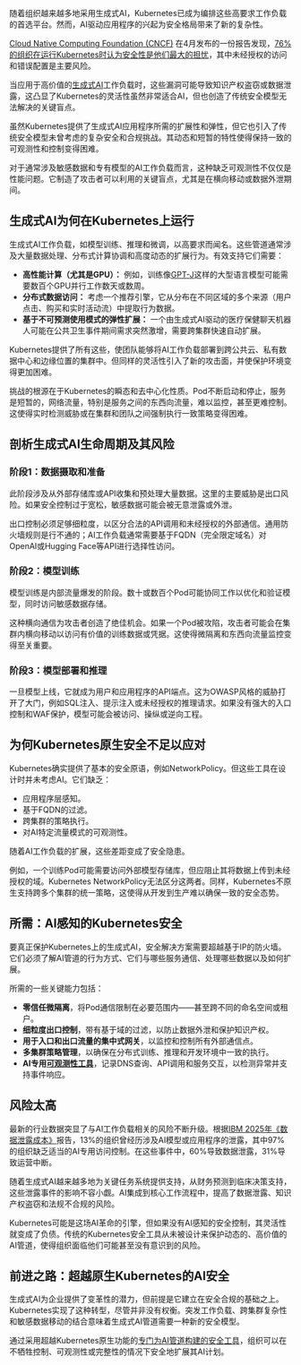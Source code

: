随着组织越来越多地采用生成式AI，Kubernetes已成为编排这些高要求工作负载的首选平台。然而，AI驱动应用程序的兴起为安全格局带来了新的复杂性。

[Cloud Native Computing Foundation (CNCF)](https://cncf.io/?utm_content=inline+mention) 在4月发布的一份报告发现，[76%的组织在运行Kubernetes时认为安全性是他们最大的担忧](https://www.cncf.io/reports/cncf-annual-survey-2024/)，其中未经授权的访问和错误配置是主要风险。

当应用于高价值的[生成式AI](https://thenewstack.io/genai-is-quickly-reinventing-it-operations-leaving-many-behind/)工作负载时，这些漏洞可能导致知识产权盗窃或数据泄露，这凸显了Kubernetes的灵活性虽然非常适合AI，但也创造了传统安全模型无法解决的关键盲点。

虽然Kubernetes提供了生成式AI应用程序所需的扩展性和弹性，但它也引入了传统安全模型未曾考虑的复杂安全和合规挑战。其动态和短暂的特性使得保持一致的可观测性和控制变得困难。

对于通常涉及敏感数据和专有模型的AI工作负载而言，这种缺乏可观测性不仅仅是性能问题。它制造了攻击者可以利用的关键盲点，尤其是在横向移动或数据外泄期间。

## 生成式AI为何在Kubernetes上运行

生成式AI工作负载，如模型训练、推理和微调，以高要求而闻名。这些管道通常涉及大量数据处理、分布式计算协调和高度动态的扩展行为。有效支持它们需要：

*   **高性能计算（尤其是GPU）：** 例如，训练像[GPT-J](https://thenewstack.io/7-guiding-principles-for-working-with-llms/)这样的大型语言模型可能需要数百个GPU并行工作数天或数周。
*   **分布式数据访问：** 考虑一个推荐引擎，它从分布在不同区域的多个来源（用户点击、购买和实时活动流）中提取行为数据。
*   **基于不可预测使用模式的弹性扩展：** 一个由生成式AI驱动的医疗保健聊天机器人可能在公共卫生事件期间需求突然激增，需要跨集群快速自动扩展。

Kubernetes提供了所有这些，使团队能够将AI工作负载部署到跨公共云、私有数据中心和边缘位置的集群中。但同样的灵活性引入了新的攻击面，并使保护环境变得更加困难。

挑战的根源在于Kubernetes的瞬态和去中心化性质。Pod不断启动和停止，服务是短暂的，网络流量，特别是服务之间的东西向流量，难以监控，甚至更难控制。这使得实时检测威胁或在集群和团队之间强制执行一致策略变得困难。

## 剖析生成式AI生命周期及其风险

### 阶段1：数据摄取和准备

此阶段涉及从外部存储库或API收集和预处理大量数据。这里的主要威胁是出口风险。如果安全控制过于宽松，敏感数据可能会被无意泄露或外泄。

出口控制必须足够细粒度，以区分合法的API调用和未经授权的外部通信。通用防火墙规则是行不通的；AI工作负载通常需要基于FQDN（完全限定域名）对OpenAI或Hugging Face等API进行选择性访问。

### **阶段2：模型训练**

模型训练是内部流量爆发的阶段。数十或数百个Pod可能协同工作以优化和验证模型，同时访问敏感数据存储。

这种横向通信为攻击者创造了绝佳机会。如果一个Pod被攻陷，攻击者可能会在集群内横向移动以访问有价值的训练数据或凭据。这使得微隔离和东西向流量监控变得至关重要。

### **阶段3：模型部署和推理**

一旦模型上线，它就成为用户和应用程序的API端点。这为OWASP风格的威胁打开了大门，例如SQL注入、提示注入或未经授权的推理请求。如果没有强大的入口控制和WAF保护，模型可能会被访问、操纵或逆向工程。

## **为何Kubernetes原生安全不足以应对**

Kubernetes确实提供了基本的安全原语，例如NetworkPolicy。但这些工具在设计时并未考虑AI。它们缺乏：

*   应用程序层感知。
*   基于FQDN的过滤。
*   跨集群的策略执行。
*   对AI特定流量模式的可观测性。

随着AI工作负载的扩展，这些差距变成了安全隐患。

例如，一个训练Pod可能需要访问外部模型存储库，但应阻止其将数据上传到未经授权的域。Kubernetes NetworkPolicy无法区分这两者。同样，Kubernetes不原生支持跨多个集群的统一策略，这使得从开发到生产难以确保一致的安全态势。

## **所需：AI感知的Kubernetes安全**

要真正保护Kubernetes上的生成式AI，安全解决方案需要超越基于IP的防火墙。它们必须了解AI管道的行为方式、它们与哪些服务通信、处理哪些数据以及如何扩展。

所需的一些关键能力包括：

*   **零信任微隔离**，将Pod通信限制在必要范围内——甚至跨不同的命名空间或租户。
*   **细粒度出口控制**，带有基于域的过滤，以防止数据外泄和保护知识产权。
*   **用于入口和出口流量的集中式网关**，以监控和控制所有外部通信点。
*   **多集群策略管理**，以确保在分布式训练、推理和开发环境中一致的执行。
*   **AI专用[可观测性工具](https://thenewstack.io/how-ai-log-analysis-is-shaping-observabilitys-future/)**，记录DNS查询、API调用和服务交互，以检测异常并支持事件响应。

## **风险太高**

最新的行业数据突显了与AI工作负载相关的风险不断升级。根据[IBM 2025年《数据泄露成本》](https://www.ibm.com/reports/data-breach)报告，13%的组织曾经历涉及AI模型或应用程序的泄露，其中97%的组织缺乏适当的AI专用访问控制。在这些事件中，60%导致数据泄露，31%导致运营中断。

随着生成式AI越来越多地为关键任务系统提供支持，从财务预测到临床决策支持，这些泄露事件的影响不容小觑。AI集成到核心工作流程中，提高了数据泄露、知识产权盗窃和法规不合规的风险。

Kubernetes可能是这场AI革命的引擎，但如果没有AI感知的安全控制，其灵活性就变成了负债。传统的Kubernetes安全工具从未被设计来保护动态的、高价值的AI管道，使得组织面临他们可能甚至没有意识到的风险。

## **前进之路：超越原生Kubernetes的AI安全**

生成式AI为企业提供了变革性的潜力，但前提是它建立在安全合规的基础之上。Kubernetes实现了这种转型，尽管并非没有权衡。突发工作负载、跨集群复杂性和敏感数据移动的结合意味着生成式AI管道需要一种新的安全模型。

通过采用超越Kubernetes原生功能的[专门为AI管道构建的安全工具](https://www.tigera.io/learn/guides/llm-security/generative-ai-security-risks/#Generative_AI_Security_with_Calico)，组织可以在不牺牲控制、可观测性或完整性的情况下安全地扩展其AI计划。